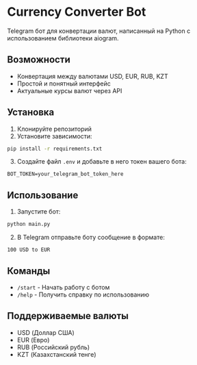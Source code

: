 # Currency Converter Bot

Telegram бот для конвертации валют, написанный на Python с использованием библиотеки aiogram.

## Возможности

- Конвертация между валютами USD, EUR, RUB, KZT
- Простой и понятный интерфейс
- Актуальные курсы валют через API

## Установка

1. Клонируйте репозиторий
2. Установите зависимости:
```bash
pip install -r requirements.txt
```
3. Создайте файл `.env` и добавьте в него токен вашего бота:
```
BOT_TOKEN=your_telegram_bot_token_here
```

## Использование

1. Запустите бот:
```bash
python main.py
```

2. В Telegram отправьте боту сообщение в формате:
```
100 USD to EUR
```

## Команды

- `/start` - Начать работу с ботом
- `/help` - Получить справку по использованию

## Поддерживаемые валюты

- USD (Доллар США)
- EUR (Евро)
- RUB (Российский рубль)
- KZT (Казахстанский тенге) 